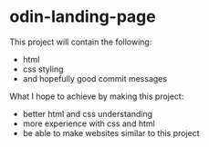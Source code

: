 # odin-landing-page
This project will contain the following:
- html
- css styling
- and hopefully good commit messages

What I hope to achieve by making this project:
- better html and css understanding
- more experience with css and html
- be able to make websites similar to this project
